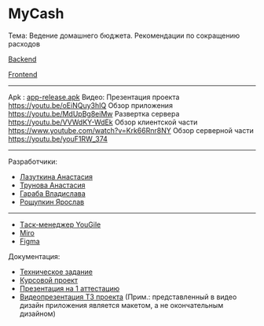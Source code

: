 # MyCash
Тема: Ведение домашнего бюджета. Рекомендации по сокращению расходов

[Backend](https://github.com/SteamMachinist/MyCash_server)

[Frontend](https://github.com/anastasia-1603/MyCash_Client)

____

Apk : [app-release.apk](https://github.com/anastasia-1603/MyCash/blob/main/app-release.apk)
Видео:
Презентация проекта https://youtu.be/oEiNQuy3hIQ
Обзор приложения https://youtu.be/MdUpBg8eiMw
Развертка сервера https://youtu.be/VVWdKY-WdEk
Обзор клиентской части https://www.youtube.com/watch?v=Krk66Rnr8NY
Обзор серверной части https://youtu.be/youF1RW_374
____

Разработчики:  

- [Лазуткина Анастасия](https://github.com/anastasia-1603)
- [Трунова Анастасия](https://github.com/trunova)
- [Гараба Владислава](https://github.com/vladagaraba)
- [Рощупкин Ярослав](https://github.com/SteamMachinist)
____
- [Tаск-менеджер YouGile](https://ru.yougile.com/board/6tpnssfl5qep)
- [Miro](https://miro.com/app/board/uXjVPhSBPwU=/?share_link_id=781042530555)
- [Figma](https://www.figma.com/file/mvQlsnzXwbR7pxSrhBYc3L/MyCash?node-id=0%3A1&t=FHH6DYKirvtqcmpu-1)

Документация:

- [Техническое задание](https://github.com/anastasia-1603/MyCash/blob/main/%D0%94%D0%BE%D0%BA%D1%83%D0%BC%D0%B5%D0%BD%D1%82%D0%B0%D1%86%D0%B8%D1%8F/%D0%A2%D0%B5%D1%85%D0%BD%D0%B8%D1%87%D0%B5%D1%81%D0%BA%D0%BE%D0%B5%20%D0%B7%D0%B0%D0%B4%D0%B0%D0%BD%D0%B8%D0%B5.pdf)
- [Курсовой проект]([https://github.com/anastasia-1603/MyCash/blob/main/%D0%94%D0%BE%D0%BA%D1%83%D0%BC%D0%B5%D0%BD%D1%82%D0%B0%D1%86%D0%B8%D1%8F/%D0%9A%D1%83%D1%80%D1%81%D0%BE%D0%B2%D0%BE%D0%B9%20%D0%BF%D1%80%D0%BE%D0%B5%D0%BA%D1%82.pdf](https://github.com/anastasia-1603/MyCash/blob/main/%D0%94%D0%BE%D0%BA%D1%83%D0%BC%D0%B5%D0%BD%D1%82%D0%B0%D1%86%D0%B8%D1%8F/%D0%9A%D1%83%D1%80%D1%81%D0%BE%D0%B2%D0%BE%D0%B9%20%D0%BF%D1%80%D0%BE%D0%B5%D0%BA%D1%82.docx))
- [Презентация на 1 аттестацию](https://docs.google.com/presentation/d/1_-T-1zd3jotf6Nrmtiqtc1-WZVggzFMJ6tPo52omXaw/edit#slide=id.p1)
- [Видеопрезентация ТЗ проекта](https://www.youtube.com/watch?v=yQC9iVY9IoE)
(Прим.: представленный в видео дизайн приложения является макетом, а не окончательным дизайном)
